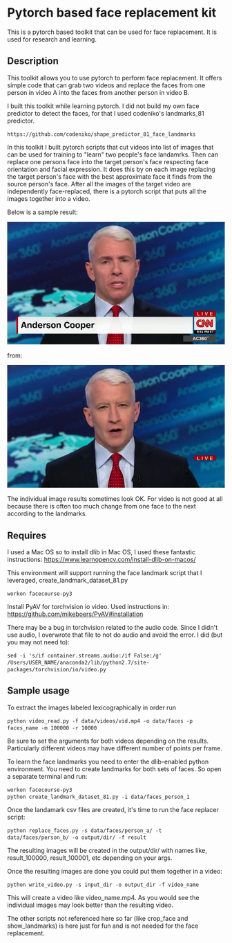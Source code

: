 # Pytorch based face replacement kit

This is a pytorch based toolkit that can be used for face replacement. It is
used for research and learning.

## Description

This toolkit allows you to use pytorch to perform face replacement. It offers
simple code that can grab two videos and replace the faces from one person
in video A into the faces from another person in video B.

I built this toolkit while learning pytorch. I did not build my own face
predictor to detect the faces, for that I used codeniko's landmarks_81 predictor.
```
https://github.com/codeniko/shape_predictor_81_face_landmarks
```

In this toolkit I built pytorch scripts that cut videos into list of images that
can be used for training to "learn" two people's face landamrks. Then can
replace one persons face into the target person's face respecting face
orientation and facial expression. It does this by on each image replacing the
target person's face with the best approximate face it finds from the source
person's face. After all the images of the target video are independently
face-replaced, there is a pytorch script that puts all the images together into
a video.

Below is a sample result:
<p align="center">
    <img src="result1.jpg" width="600"\>
 </p>

from:
<p align="center">
    <img src="target.jpg" width="600"\>
 </p>

The individual image results sometimes look OK. For video is not good at all
because there is often too much change from one face to the next according to
the landmarks.

## Requires
I used a Mac OS so to install dlib in Mac OS, I used these fantastic
instructions:
https://www.learnopencv.com/install-dlib-on-macos/

This environment will support running the face landmark script that I leveraged,
create_landmark_dataset_81.py
```
workon facecourse-py3
```

Install PyAV for torchvision io video. Used instructions in:
https://github.com/mikeboers/PyAV#installation

There may be a bug in torchvision related to the audio code. Since I didn't use
audio, I overwrote that file to not do audio and avoid the error.
I did (but you may not need to):
```
sed -i 's/if container.streams.audio:/if False:/g' /Users/USER_NAME/anaconda2/lib/python2.7/site-packages/torchvision/io/video.py
```

## Sample usage

To extract the images labeled lexicographically in order run
```
python video_read.py -f data/videos/vid.mp4 -o data/faces -p faces_name -m 100000 -r 10000
```
Be sure to set the arguments for both videos depending on the results.
Particularly different videos may have different number of points per frame.

To learn the face landmarks you need to enter the dlib-enabled python
environment. You need to create landmarks for both sets of faces.
So open a separate terminal and run:
```
workon facecourse-py3
python create_landmark_dataset_81.py -i data/faces_person_1
```

Once the landamark csv files are created, it's time to run the face replacer
script:
```
python replace_faces.py -s data/faces/person_a/ -t data/faces/person_b/ -o output/dir/ -f result
```
The resulting images will be created in the output/dir/ with names like,
result_100000, result_100001, etc depending on your args.

Once the resulting images are done you could put them together in a video:
```
python write_video.py -s input_dir -o output_dir -f video_name
```

This will create a video like video_name.mp4. As you would see the individual
images may look better than the resulting video.

The other scripts not referenced here so far (like crop_face and show_landmarks)
is here just for fun and is not needed for the face replacement.
